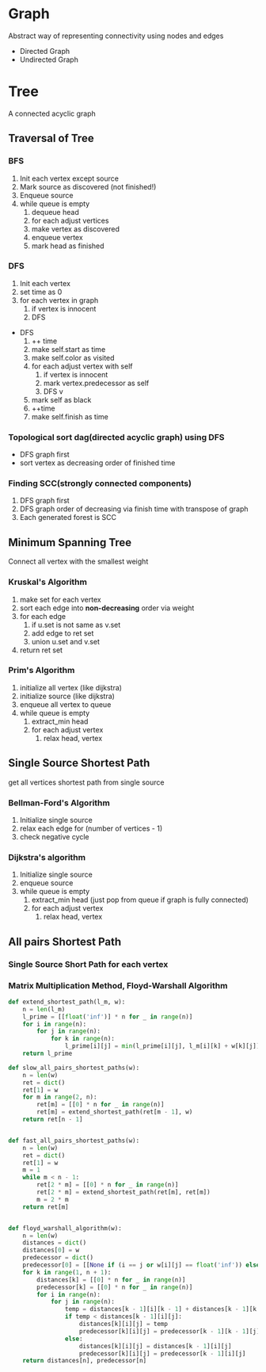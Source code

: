# Graph
Abstract way of representing connectivity using nodes and edges
- Directed Graph
- Undirected Graph
# Tree
A connected acyclic graph
## Traversal of Tree
### BFS
1. Init each vertex except source
2. Mark source as discovered (not finished!)
3. Enqueue source
4. while queue is empty
   1. dequeue head
   2. for each adjust vertices
   3. make vertex as discovered
   4. enqueue vertex
   5. mark head as finished
### DFS
1. Init each vertex
2. set time as 0
3. for each vertex in graph
   1. if vertex is innocent
   2. DFS
- DFS
  1. ++ time
  2. make self.start as time
  3. make self.color as visited
  4. for each adjust vertex with self
     1. if vertex is innocent
     2. mark vertex.predecessor as self
     3. DFS v
  5. mark self as black
  6. ++time
  7. make self.finish as time
### Topological sort dag(directed acyclic graph) using DFS
  - DFS graph first
  - sort vertex as decreasing order of finished time
### Finding SCC(strongly connected components)
  1. DFS graph first
  2. DFS graph order of decreasing via finish time with transpose of graph
  3. Each generated forest is SCC
## Minimum Spanning Tree
  Connect all vertex with the smallest weight
### Kruskal's Algorithm
1. make set for each vertex
2. sort each edge into **non-decreasing** order via weight
3. for each edge
   1. if u.set is not same as v.set
   2. add edge to ret set
   3. union u.set and v.set
4. return ret set
### Prim's Algorithm
1. initialize all vertex (like dijkstra)
2. initialize source (like dijkstra)
3. enqueue all vertex to queue
4. while queue is empty
   1. extract_min head
   2. for each adjust vertex
      1. relax head, vertex
## Single Source Shortest Path
get all vertices shortest path from single source
### Bellman-Ford's Algorithm
1. Initialize single source
2. relax each edge for (number of vertices - 1)
3. check negative cycle
### Dijkstra's algorithm
1. Initialize single source
2. enqueue source
3. while queue is empty
    1. extract_min head (just pop from queue if graph is fully connected)
    2. for each adjust vertex
        1. relax head, vertex
## All pairs Shortest Path
### Single Source Short Path for each vertex
### Matrix Multiplication Method, Floyd-Warshall Algorithm
```python
def extend_shortest_path(l_m, w):
    n = len(l_m)
    l_prime = [[float('inf')] * n for _ in range(n)]
    for i in range(n):
        for j in range(n):
            for k in range(n):
                l_prime[i][j] = min(l_prime[i][j], l_m[i][k] + w[k][j])
    return l_prime

def slow_all_pairs_shortest_paths(w):
    n = len(w)
    ret = dict()
    ret[1] = w
    for m in range(2, n):
        ret[m] = [[0] * n for _ in range(n)]
        ret[m] = extend_shortest_path(ret[m - 1], w)
    return ret[n - 1]


def fast_all_pairs_shortest_paths(w):
    n = len(w)
    ret = dict()
    ret[1] = w
    m = 1
    while m < n - 1:
        ret[2 * m] = [[0] * n for _ in range(n)]
        ret[2 * m] = extend_shortest_path(ret[m], ret[m])
        m = 2 * m
    return ret[m]


def floyd_warshall_algorithm(w):
    n = len(w)
    distances = dict()
    distances[0] = w
    predecessor = dict()
    predecessor[0] = [[None if (i == j or w[i][j] == float('inf')) else i for j in range(n)] for i in range(n)]
    for k in range(1, n + 1):
        distances[k] = [[0] * n for _ in range(n)]
        predecessor[k] = [[0] * n for _ in range(n)]
        for i in range(n):
            for j in range(n):
                temp = distances[k - 1][i][k - 1] + distances[k - 1][k - 1][j]
                if temp < distances[k - 1][i][j]:
                    distances[k][i][j] = temp
                    predecessor[k][i][j] = predecessor[k - 1][k - 1][j]
                else:
                    distances[k][i][j] = distances[k - 1][i][j]
                    predecessor[k][i][j] = predecessor[k - 1][i][j]
    return distances[n], predecessor[n]
```
